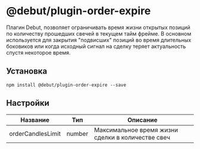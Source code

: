 # @debut/plugin-order-expire
Плагин Debut, позволяет ограничивать время жизни открытых позиций по количеству прошедших свечей в текущем тайм фрейме. В основном используется для закрытия "подвисших" позиций во время длительных боковиков или когда исходный сигнал на сделку теряет актуальность спустя некоторое время.

## Установка

```
npm install @debut/plugin-order-expire --save
```

## Настройки

| Название | Тип | Описание   |
|-----------|----------|------------|
| orderCandlesLimit  |  number | Максимальное время жизни сделки в количестве свеч |

